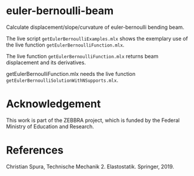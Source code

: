 # euler-bernoulli-beam
Calculate displacement/slope/curvature of euler-bernoulli bending beam.

The live script `getEulerBernoulliExamples.mlx` shows the exemplary use of the live function `getEulerBernoulliFunction.mlx`.

The live function `getEulerBernoulliFunction.mlx` returns beam displacement and its derivatives.

getEulerBernoulliFunction.mlx needs the live function `getEulerBernoulliSolutionWithNSupports.mlx`.

# Acknowledgement
This work is part of the ZEBBRA project, which is funded by the Federal Ministry of Education and Research.

# References
Christian Spura, Technische Mechanik 2. Elastostatik. Springer, 2019.
